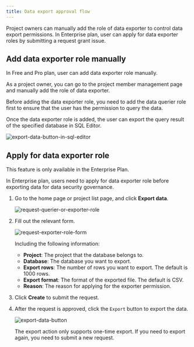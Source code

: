 ```yaml
---
title: Data export approval flow
---
```


Project owners can manually add the role of data exporter to control data export permissions. In Enterprise plan, user can apply for data exporter roles by submitting a request grant issue.

## Add data exporter role manually

In Free and Pro plan, user can add data exporter role manually.

As a project owner, you can go to the project member management page and manually add the role of data exporter.

Before adding the data exporter role, you need to add the data querier role first to ensure that the user has the permission to query the data.

Once the data exporter role is added, the user can export the query result of the specified database in SQL Editor.

![export-data-button-in-sql-editor](/docs/data-query-and-export/export-data-button-in-sql-editor.webp)

## Apply for data exporter role

<HintBlock type="info">

This feature is only available in the Enterprise Plan.

</HintBlock>

In Enterprise plan, users need to apply for data exporter role before exporting data for data security governance.

1. Go to the home page or project list page, and click **Export data**.

   ![request-querier-or-exporter-role](/docs/data-query-and-export/request-querier-or-exporter-role.webp)

2. Fill out the relevant form.

   ![request-exporter-role-form](/docs/data-query-and-export/request-exporter-role-form.webp)

   Including the following information:

   - **Project**: The project that the database belongs to.
   - **Database**: The database you want to export.
   - **Export rows**: The number of rows you want to export. The default is 1000 rows.
   - **Export format**: The format of the exported file. The default is CSV.
   - **Reason**: The reason for applying for the exporter permission.

3. Click **Create** to submit the request.

4. After the request is approved, click the `Export` button to export the data.

   ![export-data-button](/docs/data-query-and-export/export-data-button.webp)

   The export action only supports one-time export. If you need to export again, you need to submit a new request.
